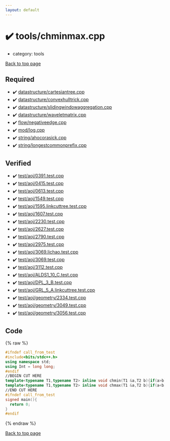 ```yaml
---
layout: default
---
```


<!-- mathjax config similar to math.stackexchange -->
<script type="text/javascript" async
  src="https://cdnjs.cloudflare.com/ajax/libs/mathjax/2.7.5/MathJax.js?config=TeX-MML-AM_CHTML">
</script>
<script type="text/x-mathjax-config">
  MathJax.Hub.Config({
    TeX: { equationNumbers: { autoNumber: "AMS" }},
    tex2jax: {
      inlineMath: [ ['$','$'] ],
      processEscapes: true
    },
    "HTML-CSS": { matchFontHeight: false },
    displayAlign: "left",
    displayIndent: "2em"
  });
</script>

<script type="text/javascript" src="https://cdnjs.cloudflare.com/ajax/libs/jquery/3.4.1/jquery.min.js"></script>
<script src="https://cdn.jsdelivr.net/npm/jquery-balloon-js@1.1.2/jquery.balloon.min.js" integrity="sha256-ZEYs9VrgAeNuPvs15E39OsyOJaIkXEEt10fzxJ20+2I=" crossorigin="anonymous"></script>
<script type="text/javascript" src="../../assets/js/copy-button.js"></script>
<link rel="stylesheet" href="../../assets/css/copy-button.css" />


# :heavy_check_mark: tools/chminmax.cpp
* category: tools


[Back to top page](../../index.html)



## Required
* :heavy_check_mark: [datastructure/cartesiantree.cpp](../datastructure/cartesiantree.cpp.html)
* :heavy_check_mark: [datastructure/convexhulltrick.cpp](../datastructure/convexhulltrick.cpp.html)
* :heavy_check_mark: [datastructure/slidingwindowaggregation.cpp](../datastructure/slidingwindowaggregation.cpp.html)
* :heavy_check_mark: [datastructure/waveletmatrix.cpp](../datastructure/waveletmatrix.cpp.html)
* :heavy_check_mark: [flow/negativeedge.cpp](../flow/negativeedge.cpp.html)
* :heavy_check_mark: [mod/log.cpp](../mod/log.cpp.html)
* :heavy_check_mark: [string/ahocorasick.cpp](../string/ahocorasick.cpp.html)
* :heavy_check_mark: [string/longestcommonprefix.cpp](../string/longestcommonprefix.cpp.html)


## Verified
* :heavy_check_mark: [test/aoj/0391.test.cpp](../../verify/test/aoj/0391.test.cpp.html)
* :heavy_check_mark: [test/aoj/0415.test.cpp](../../verify/test/aoj/0415.test.cpp.html)
* :heavy_check_mark: [test/aoj/0613.test.cpp](../../verify/test/aoj/0613.test.cpp.html)
* :heavy_check_mark: [test/aoj/1549.test.cpp](../../verify/test/aoj/1549.test.cpp.html)
* :heavy_check_mark: [test/aoj/1595.linkcuttree.test.cpp](../../verify/test/aoj/1595.linkcuttree.test.cpp.html)
* :heavy_check_mark: [test/aoj/1607.test.cpp](../../verify/test/aoj/1607.test.cpp.html)
* :heavy_check_mark: [test/aoj/2230.test.cpp](../../verify/test/aoj/2230.test.cpp.html)
* :heavy_check_mark: [test/aoj/2627.test.cpp](../../verify/test/aoj/2627.test.cpp.html)
* :heavy_check_mark: [test/aoj/2790.test.cpp](../../verify/test/aoj/2790.test.cpp.html)
* :heavy_check_mark: [test/aoj/2975.test.cpp](../../verify/test/aoj/2975.test.cpp.html)
* :heavy_check_mark: [test/aoj/3069.lichao.test.cpp](../../verify/test/aoj/3069.lichao.test.cpp.html)
* :heavy_check_mark: [test/aoj/3069.test.cpp](../../verify/test/aoj/3069.test.cpp.html)
* :heavy_check_mark: [test/aoj/3112.test.cpp](../../verify/test/aoj/3112.test.cpp.html)
* :heavy_check_mark: [test/aoj/ALDS1_10_C.test.cpp](../../verify/test/aoj/ALDS1_10_C.test.cpp.html)
* :heavy_check_mark: [test/aoj/DPL_3_B.test.cpp](../../verify/test/aoj/DPL_3_B.test.cpp.html)
* :heavy_check_mark: [test/aoj/GRL_5_A.linkcuttree.test.cpp](../../verify/test/aoj/GRL_5_A.linkcuttree.test.cpp.html)
* :heavy_check_mark: [test/aoj/geometry/2334.test.cpp](../../verify/test/aoj/geometry/2334.test.cpp.html)
* :heavy_check_mark: [test/aoj/geometry/3049.test.cpp](../../verify/test/aoj/geometry/3049.test.cpp.html)
* :heavy_check_mark: [test/aoj/geometry/3056.test.cpp](../../verify/test/aoj/geometry/3056.test.cpp.html)


## Code
{% raw %}
```cpp
#ifndef call_from_test
#include<bits/stdc++.h>
using namespace std;
using Int = long long;
#endif
//BEGIN CUT HERE
template<typename T1,typename T2> inline void chmin(T1 &a,T2 b){if(a>b) a=b;}
template<typename T1,typename T2> inline void chmax(T1 &a,T2 b){if(a<b) a=b;}
//END CUT HERE
#ifndef call_from_test
signed main(){
  return 0;
}
#endif

```
{% endraw %}

[Back to top page](../../index.html)


